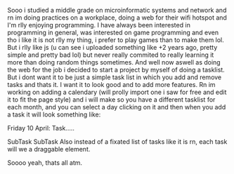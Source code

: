 Sooo i studied a middle grade on microinformatic systems and network and rn im doing practices on a workplace, doing a web for their wifi hotspot and I'm rlly enjoying programming. I have always been interested in programming in general, was interested on game programming and even tho i like it is not rlly my thing, i prefer to play games than to make them lol. But i rlly like js (u can see i uploaded something like +2 years ago, pretty simple and pretty bad lol) but never really commited to really learning it more than doing random things sometimes. And well now aswell as doing the web for the job i decided to start a project by myself of doing a tasklist. But i dont want it to be just a simple task list in which you add and remove tasks and thats it. I want it to look good and to add more features. Rn im working on adding a calendary (will prolly import one i saw for free and edit it to fit the page style) and i will make so you have a different tasklist for each month, and you can select a day clicking on it and then when you add a task it will look something like:

Friday 10 April:
Task.....

SubTask
SubTask
Also instead of a fixated list of tasks like it is rn, each task will we a draggable element.

Soooo yeah, thats all atm.
